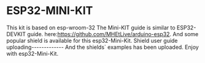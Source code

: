 # ESP32-MINI-KIT
This kit is based on esp-wroom-32 
The Mini-KIT guide is similar to ESP32-DEVKIT guide.
here:https://github.com/MHEtLive/arduino-esp32.
And some popular shield is available for this esp32-Mini-Kit.
Shield user guide uploading-------------
And the shields` examples has been uploaded.
Enjoy with esp32-Mini-Kit.
